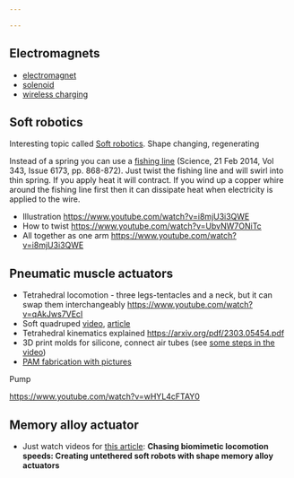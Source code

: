 ```yaml
---

---
```



## Electromagnets

- [electromagnet](https://www.adafruit.com/product/3873)
- [solenoid](https://www.ebay.com/itm/264599173470)
- [wireless charging](https://learn.adafruit.com/wireless-inductive-power-night-light)


## Soft robotics

Interesting topic called [Soft robotics](https://onlinelibrary.wiley.com/doi/epdf/10.1002/adma.202170145). Shape changing, regenerating 

Instead of a spring you can use a [fishing line](https://www.science.org/doi/10.1126/science.1246906) (Science, 21 Feb 2014, Vol 343, Issue 6173, pp. 868-872). 
Just twist the fishing line and will swirl into thin spring. If you apply heat it will contract. If you wind up a copper whire around the fishing line first then it can dissipate heat when electricity is applied to the wire.

- Illustration https://www.youtube.com/watch?v=i8mjU3i3QWE
- How to twist https://www.youtube.com/watch?v=UbvNW7ONiTc
- All together as one arm https://www.youtube.com/watch?v=i8mjU3i3QWE


## Pneumatic muscle actuators

- Tetrahedral locomotion - three legs-tentacles and a neck, but it can swap them interchangeably https://www.youtube.com/watch?v=qAkJws7VEcI
- Soft quadruped [video](https://www.youtube.com/watch?v=i8mjU3i3QWE), [article](https://ieeexplore.ieee.org/abstract/document/10160006)
- Tetrahedral kinematics explained https://arxiv.org/pdf/2303.05454.pdf
- 3D print molds for silicone, connect air tubes (see [some steps in the video](https://www.youtube.com/watch?v=iwQRYzLZvGE))
- [PAM fabrication with pictures](https://softroboticstoolkit.com/book/pam-fabrication)

Pump

https://www.youtube.com/watch?v=wHYL4cFTAY0


## Memory alloy actuator

- Just watch videos for [this article](https://www.science.org/doi/10.1126/scirobotics.aau7557): **Chasing biomimetic locomotion speeds: Creating untethered soft robots with shape memory alloy actuators**